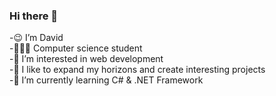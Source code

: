 ### Hi there 👋

-😉 I’m David <br>
-👨🏻‍🎓 Computer science student  <br>
-👀 I’m interested in web development  <br>
-🔮 I like to expand my horizons and create interesting projects <br>
-🌱 I’m currently learning C# & .NET Framework <br>

